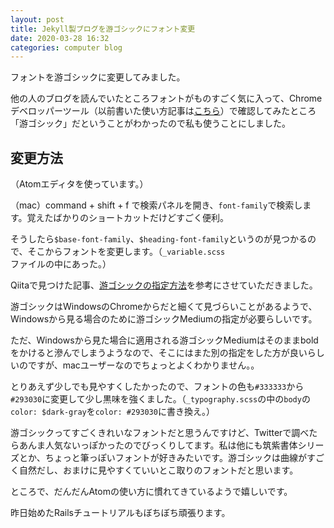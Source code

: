 ```yaml
---
layout: post
title: Jekyll製ブログを游ゴシックにフォント変更
date: 2020-03-28 16:32
categories: computer blog
---
```

フォントを游ゴシックに変更してみました。

他の人のブログを読んでいたところフォントがものすごく気に入って、Chromeデベロッパーツール（以前書いた使い方記事は[こちら](https://qiita.com/madoreenu/items/22a81c603f60d90cb77a)）で確認してみたところ「游ゴシック」だということがわかったので私も使うことにしました。

## 変更方法

（Atomエディタを使っています。）

（mac）command + shift + f で検索パネルを開き、`font-family`で検索します。覚えたばかりのショートカットだけどすごく便利。

そうしたら`$base-font-family`、`$heading-font-family`というのが見つかるので、そこからフォントを変更します。（`_variable.scss`ファイルの中にあった。）

Qiitaで見つけた記事、[游ゴシックの指定方法](https://qiita.com/mimoe/items/8c594dccaeb1ed84eba8)を参考にさせていただきました。

游ゴシックはWindowsのChromeからだと細くて見づらいことがあるようで、Windowsから見る場合のために游ゴシックMediumの指定が必要らしいです。

ただ、Windowsから見た場合に適用される游ゴシックMediumはそのままboldをかけると滲んでしまうようなので、そこにはまた別の指定をした方が良いらしいのですが、macユーザーなのでちょっとよくわかりません。。

とりあえず少しでも見やすくしたかったので、フォントの色も`#333333`から`#293030`に変更して少し黒味を強くました。（`_typography.scss`の中の`body`の`color: $dark-gray`を`color: #293030`に書き換え。）

游ゴシックってすごくきれいなフォントだと思うんですけど、Twitterで調べたらあんま人気ないっぽかったのでびっくりしてます。私は他にも筑紫書体シリーズとか、ちょっと筆っぽいフォントが好きみたいです。游ゴシックは曲線がすごく自然だし、おまけに見やすくていいとこ取りのフォントだと思います。

ところで、だんだんAtomの使い方に慣れてきているようで嬉しいです。

昨日始めたRailsチュートリアルもぼちぼち頑張ります。
